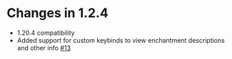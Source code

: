 # Changes in 1.2.4

- 1.20.4 compatibility
- Added support for custom keybinds to view enchantment descriptions and other info [#13](https://github.com/kpzip/Enchanting-Tweaks/issues/13)